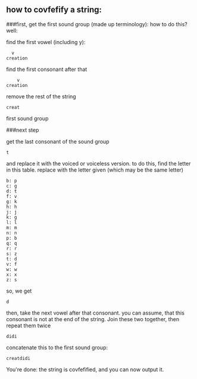 how to covfefify a string:
--

###first, get the first sound group (made up terminology): how to do this? well:

find the first vowel (including y):

      v
    creation

find the first consonant after that

        v
    creation
remove the rest of the string

    creat

first sound group

###next step

get the last consonant of the sound group

    t
and replace it with the voiced or voiceless version. to do this, find the letter in this table. replace with the letter given (which may be the same letter)


    b: p
    c: g
    d: t
    f: v
    g: k
    h: h
    j: j
    k: g
    l: l
    m: m
    n: n
    p: b
    q: q
    r: r
    s: z
    t: d
    v: f
    w: w
    x: x
    z: s
so, we get

    d

then, take the next vowel after that consonant. you can assume, that this consonant is not at the end of the string. Join these two together, then repeat them twice

    didi

concatenate this to the first sound group:

    creatdidi

You're done: the string is covfefified, and you can now output it.
